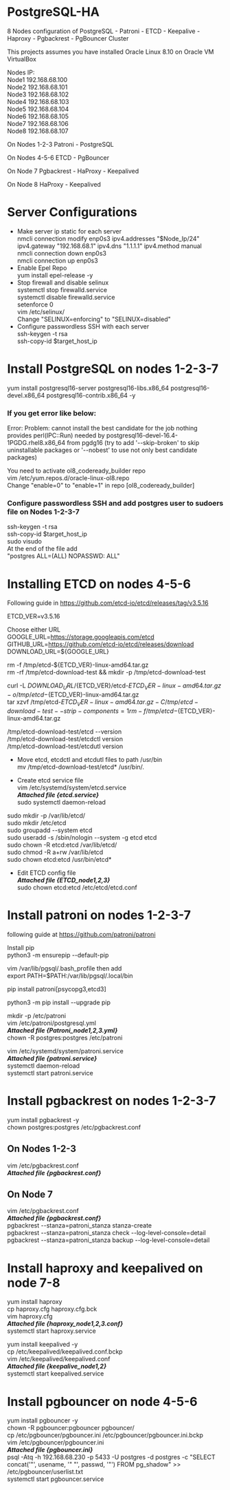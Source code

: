 # PostgreSQL-HA
8 Nodes configuration of PostgreSQL - Patroni - ETCD - Keepalive - Haproxy - Pgbackrest - PgBouncer Cluster

This projects assumes you have installed Oracle Linux 8.10 on Oracle VM VirtualBox

Nodes IP:  
Node1 192.168.68.100  
Node2 192.168.68.101  
Node3 192.168.68.102  
Node4 192.168.68.103  
Node5 192.168.68.104  
Node6 192.168.68.105  
Node7 192.168.68.106  
Node8 192.168.68.107  

On Nodes 1-2-3
Patroni - PostgreSQL

On Nodes 4-5-6
ETCD - PgBouncer

On Node 7
Pgbackrest - HaProxy - Keepalived

On Node 8
HaProxy - Keepalived

# Server Configurations

* Make server ip static for each server  
  nmcli connection modify enp0s3 ipv4.addresses "$Node_Ip/24" ipv4.gateway "192.168.68.1" ipv4.dns "1.1.1.1" ipv4.method manual  
  nmcli connection down enp0s3  
  nmcli connection up enp0s3  
* Enable Epel Repo  
  yum install epel-release -y  
* Stop firewall and disable selinux  
  systemctl stop firewalld.service  
  systemctl disable firewalld.service  
  setenforce 0  
  vim /etc/selinux/  
  Change "SELINUX=enforcing" to  "SELINUX=disabled"  
* Configure passwordless SSH with each server  
  ssh-keygen -t rsa  
  ssh-copy-id $target_host_ip
# Install PostgreSQL on nodes 1-2-3-7  
yum install postgresql16-server postgresql16-libs.x86_64 postgresql16-devel.x86_64 postgresql16-contrib.x86_64 -y  
### If you get error like below:  
Error:
 Problem: cannot install the best candidate for the job
 nothing provides perl(IPC::Run) needed by postgresql16-devel-16.4-1PGDG.rhel8.x86_64 from pgdg16
 (try to add '--skip-broken' to skip uninstallable packages or '--nobest' to use not only best candidate packages)

You need to activate ol8_codeready_builder repo  
vim /etc/yum.repos.d/oracle-linux-ol8.repo  
Change "enable=0" to "enable=1" in repo [ol8_codeready_builder]

### Configure passwordless SSH and add postgres user to sudoers file on Nodes 1-2-3-7  
ssh-keygen -t rsa  
ssh-copy-id $target_host_ip  
sudo visudo  
At the end of the file add  
"postgres        ALL=(ALL)       NOPASSWD: ALL"  
# Installing ETCD on nodes 4-5-6  
Following guide in https://github.com/etcd-io/etcd/releases/tag/v3.5.16  
  
ETCD_VER=v3.5.16  
  
Choose either URL  
GOOGLE_URL=https://storage.googleapis.com/etcd  
GITHUB_URL=https://github.com/etcd-io/etcd/releases/download  
DOWNLOAD_URL=${GOOGLE_URL}  
  
rm -f /tmp/etcd-${ETCD_VER}-linux-amd64.tar.gz  
rm -rf /tmp/etcd-download-test && mkdir -p /tmp/etcd-download-test  
  
curl -L ${DOWNLOAD_URL}/${ETCD_VER}/etcd-${ETCD_VER}-linux-amd64.tar.gz -o /tmp/etcd-${ETCD_VER}-linux-amd64.tar.gz  
tar xzvf /tmp/etcd-${ETCD_VER}-linux-amd64.tar.gz -C /tmp/etcd-download-test --strip-components=1  
rm -f /tmp/etcd-${ETCD_VER}-linux-amd64.tar.gz  
  
/tmp/etcd-download-test/etcd --version  
/tmp/etcd-download-test/etcdctl version  
/tmp/etcd-download-test/etcdutl version  
  
* Move etcd, etcdctl and etcdutl files to path /usr/bin  
  mv /tmp/etcd-download-test/etcd* /usr/bin/.  

* Create etcd service file  
  vim /etc/systemd/system/etcd.service  
***Attached file {etcd.service}***  
sudo systemctl daemon-reload  
  
sudo mkdir -p /var/lib/etcd/  
sudo mkdir /etc/etcd  
sudo groupadd --system etcd  
sudo useradd -s /sbin/nologin --system -g etcd etcd  
sudo chown -R etcd:etcd /var/lib/etcd/  
sudo chmod -R a+rw /var/lib/etcd  
sudo chown etcd:etcd /usr/bin/etcd*  

* Edit ETCD config file  
    ***Attached file {ETCD_node1,2,3}***  
sudo chown etcd:etcd /etc/etcd/etcd.conf  
# Install patroni on nodes 1-2-3-7 
following guide at https://github.com/patroni/patroni  
  
Install pip  
python3 -m ensurepip --default-pip  
  
vim /var/lib/pgsql/.bash_profile then add	
export PATH=$PATH:/var/lib/pgsql/.local/bin  
  
pip install patroni[psycopg3,etcd3]  
  
python3 -m pip install --upgrade pip  
  
mkdir -p /etc/patroni  
vim /etc/patroni/postgresql.yml  
 ***Attached file {Patroni_node1,2,3.yml}***  
chown -R postgres:postgres /etc/patroni  
  
vim /etc/systemd/system/patroni.service  
  ***Attached file {patroni.service}***  
systemctl daemon-reload  
systemctl start patroni.service  
  
# Install pgbackrest on nodes 1-2-3-7  
yum install pgbackrest -y  
chown postgres:postgres /etc/pgbackrest.conf  
  
## On Nodes 1-2-3  
vim /etc/pgbackrest.conf  
  ***Attached file {pgbackrest.conf}***  
## On Node 7  
vim /etc/pgbackrest.conf  
  ***Attached file {pgbackrest.conf}***  
pgbackrest --stanza=patroni_stanza stanza-create  
pgbackrest --stanza=patroni_stanza check --log-level-console=detail  
pgbackrest --stanza=patroni_stanza backup --log-level-console=detail  
  
# Install haproxy and keepalived on node 7-8  
  
yum install haproxy  
cp haproxy.cfg haproxy.cfg.bck  
vim haproxy.cfg  
  ***Attached file {haproxy_node1,2,3.conf}***  
systemctl start haproxy.service  
  
yum install keepalived -y  
cp  /etc/keepalived/keepalived.conf.bckp  
vim /etc/keepalived/keepalived.conf  
  ***Attached file {keepalive_node1,2}***  
systemctl start keepalived.service  
  
# Install pgbouncer on node 4-5-6  
  
yum install pgbouncer -y  
chown -R pgbouncer:pgbouncer pgbouncer/  
cp /etc/pgbouncer/pgbouncer.ini /etc/pgbouncer/pgbouncer.ini.bckp  
vim /etc/pgbouncer/pgbouncer.ini  
  ***Attached file {pgbouncer.ini}***  
psql -Atq -h 192.168.68.230 -p 5433 -U postgres -d postgres -c "SELECT concat('\"', usename, '\" \"', passwd, '\"') FROM pg_shadow" >> /etc/pgbouncer/userlist.txt  
systemctl start pgbouncer.service  
